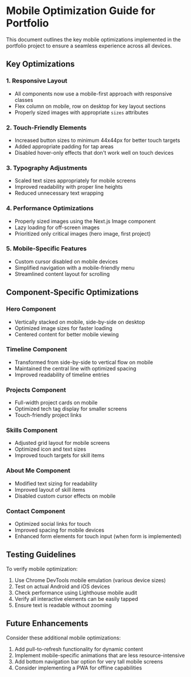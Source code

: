 # Mobile Optimization Guide for Portfolio

This document outlines the key mobile optimizations implemented in the portfolio project to ensure a seamless experience across all devices.

## Key Optimizations

### 1. Responsive Layout
- All components now use a mobile-first approach with responsive classes
- Flex column on mobile, row on desktop for key layout sections
- Properly sized images with appropriate `sizes` attributes

### 2. Touch-Friendly Elements
- Increased button sizes to minimum 44x44px for better touch targets
- Added appropriate padding for tap areas
- Disabled hover-only effects that don't work well on touch devices

### 3. Typography Adjustments
- Scaled text sizes appropriately for mobile screens
- Improved readability with proper line heights
- Reduced unnecessary text wrapping

### 4. Performance Optimizations
- Properly sized images using the Next.js Image component
- Lazy loading for off-screen images
- Prioritized only critical images (hero image, first project)

### 5. Mobile-Specific Features
- Custom cursor disabled on mobile devices
- Simplified navigation with a mobile-friendly menu
- Streamlined content layout for scrolling

## Component-Specific Optimizations

### Hero Component
- Vertically stacked on mobile, side-by-side on desktop
- Optimized image sizes for faster loading
- Centered content for better mobile viewing

### Timeline Component
- Transformed from side-by-side to vertical flow on mobile
- Maintained the central line with optimized spacing
- Improved readability of timeline entries

### Projects Component
- Full-width project cards on mobile
- Optimized tech tag display for smaller screens
- Touch-friendly project links

### Skills Component
- Adjusted grid layout for mobile screens
- Optimized icon and text sizes
- Improved touch targets for skill items

### About Me Component
- Modified text sizing for readability
- Improved layout of skill items
- Disabled custom cursor effects on mobile

### Contact Component
- Optimized social links for touch
- Improved spacing for mobile devices
- Enhanced form elements for touch input (when form is implemented)

## Testing Guidelines

To verify mobile optimization:
1. Use Chrome DevTools mobile emulation (various device sizes)
2. Test on actual Android and iOS devices
3. Check performance using Lighthouse mobile audit
4. Verify all interactive elements can be easily tapped
5. Ensure text is readable without zooming

## Future Enhancements

Consider these additional mobile optimizations:
1. Add pull-to-refresh functionality for dynamic content
2. Implement mobile-specific animations that are less resource-intensive
3. Add bottom navigation bar option for very tall mobile screens
4. Consider implementing a PWA for offline capabilities
